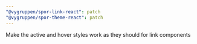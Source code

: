 ```yaml
---
"@vygruppen/spor-link-react": patch
"@vygruppen/spor-theme-react": patch
---
```


Make the active and hover styles work as they should for link components
